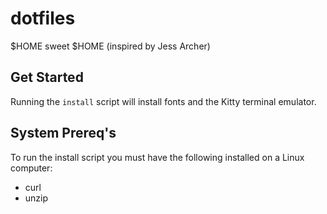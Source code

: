 # dotfiles
$HOME sweet $HOME (inspired by Jess Archer)

## Get Started
Running the `install` script will install fonts and the Kitty terminal emulator.

## System Prereq's
To run the install script you must have the following installed on a Linux computer:
- curl
- unzip
